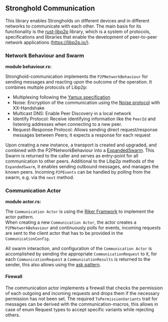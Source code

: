 ## Stronghold Communication

This library enables Strongholds on different devices and in different networks to communicate with each other.
The main basis for its functionality is the [rust-libp2p](https://github.com/libp2p/rust-libp2p) library, which is a system of protocols, specifications and libraries that enable the development of peer-to-peer network applications (https://libp2p.io/).


### Network Behaviour and Swarm

**module behaviour.rs:**

Stronghold-communication implements the `P2PNetworkBehaviour` for sending messages and reacting upon the outcome of the operation. 
It combines multiple protocols of Libp2p:
- Multiplexing following the [Yamux specification](https://github.com/hashicorp/yamux/blob/master/spec.md)  
- Noise: Encryption of the communication using the [Noise protocol](https://noiseprotocol.org/noise.html) with XX-Handshake
- Multicast DNS: Enable Peer Discovery in a local network
- Identify Protocol: Receive identifying information like the `PeerId` and listening addresses when connecting to a new peer.
- Request-Response Protocol: Allows sending direct request/response messages between Peers; it expects a response for each request
 
Upon creating a new instance, a transport is created and upgraded, and combined with the P2PNetworkBehaviour into a [ExpandedSwarm](https://docs.rs/libp2p/0.35.1/libp2p/swarm/struct.ExpandedSwarm.html). This Swarm is returned to the caller and serves as entry-point for all communication to other peers. Additional to the Libp2p methods of the `ExpandedSwarm`, it enables sending outbound messages, and manages the known peers. Incoming `P2PEvents` can be handled by polling from the swarm, e.g. via the `next` method.   


### Communication Actor

**module actor.rs:**

The `Communication Actor` is using the [Riker Framwork](https://riker.rs/) to implement the actor pattern.  
When creating a new `Communication Actor`, the actor creates a `P2PNetworkBehaviour` and continuously polls for events,
incoming requests are sent to the client actor that has to be provided in the `CommunicationConfig`.

All swarm interaction, and configuration of the `Communication Actor` is accomplished by sending the appropriate `CommunicationRequest` to it, for each `CommunicationRequest` a `CommunicationResults` is returned to the sender, this also allows using the [ask pattern](https://riker.rs/patterns/#ask).

#### Firewall
The communication actor implements a firewall that checks the permission of each outgoing and incoming requests and drops them if the necessary permission has not been set. The required `ToPermissionVariants` trait for messages can be derived with the communication-macros, this allows in case of enum Request types to accept specific variants while rejecting others.
